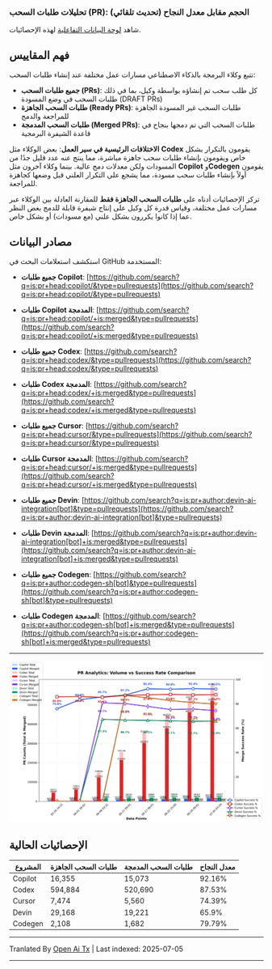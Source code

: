 ### تحليلات طلبات السحب (PR): الحجم مقابل معدل النجاح (تحديث تلقائي)

شاهد [لوحة البيانات التفاعلية](https://prarena.ai) لهذه الإحصائيات.

## فهم المقاييس

تتبع وكلاء البرمجة بالذكاء الاصطناعي مسارات عمل مختلفة عند إنشاء طلبات السحب:

- **جميع طلبات السحب (PRs)**: كل طلب سحب تم إنشاؤه بواسطة وكيل، بما في ذلك طلبات السحب في وضع المسودة (DRAFT PRs)
- **طلبات السحب الجاهزة (Ready PRs)**: طلبات السحب غير المسودة الجاهزة للمراجعة والدمج
- **طلبات السحب المدمجة (Merged PRs)**: طلبات السحب التي تم دمجها بنجاح في قاعدة الشيفرة البرمجية

**الاختلافات الرئيسية في سير العمل**: بعض الوكلاء مثل **Codex** يقومون بالتكرار بشكل خاص ويقومون بإنشاء طلبات سحب جاهزة مباشرة، مما ينتج عنه عدد قليل جدًا من المسودات ولكن معدلات دمج عالية. بينما وكلاء آخرون مثل **Copilot** و**Codegen** يقومون أولاً بإنشاء طلبات سحب مسودة، مما يشجع على التكرار العلني قبل وضعها كجاهزة للمراجعة.

تركز الإحصائيات أدناه على **طلبات السحب الجاهزة فقط** للمقارنة العادلة بين الوكلاء عبر مسارات عمل مختلفة، وقياس قدرة كل وكيل على إنتاج شيفرة قابلة للدمج بغض النظر عما إذا كانوا يكررون بشكل علني (مع مسودات) أو بشكل خاص.

## مصادر البيانات

استكشف استعلامات البحث في GitHub المستخدمة:



- **جميع طلبات Copilot**: [https://github.com/search?q=is:pr+head:copilot/&type=pullrequests](https://github.com/search?q=is:pr+head:copilot/&type=pullrequests)
- **طلبات Copilot المدمجة**: [https://github.com/search?q=is:pr+head:copilot/+is:merged&type=pullrequests](https://github.com/search?q=is:pr+head:copilot/+is:merged&type=pullrequests)
  

- **جميع طلبات Codex**: [https://github.com/search?q=is:pr+head:codex/&type=pullrequests](https://github.com/search?q=is:pr+head:codex/&type=pullrequests)
- **طلبات Codex المدمجة**: [https://github.com/search?q=is:pr+head:codex/+is:merged&type=pullrequests](https://github.com/search?q=is:pr+head:codex/+is:merged&type=pullrequests)
  

- **جميع طلبات Cursor**: [https://github.com/search?q=is:pr+head:cursor/&type=pullrequests](https://github.com/search?q=is:pr+head:cursor/&type=pullrequests)
- **طلبات Cursor المدمجة**: [https://github.com/search?q=is:pr+head:cursor/+is:merged&type=pullrequests](https://github.com/search?q=is:pr+head:cursor/+is:merged&type=pullrequests)
  

- **جميع طلبات Devin**: [https://github.com/search?q=is:pr+author:devin-ai-integration[bot]&type=pullrequests](https://github.com/search?q=is:pr+author:devin-ai-integration[bot]&type=pullrequests)
- **طلبات Devin المدمجة**: [https://github.com/search?q=is:pr+author:devin-ai-integration[bot]+is:merged&type=pullrequests](https://github.com/search?q=is:pr+author:devin-ai-integration[bot]+is:merged&type=pullrequests)
  

- **جميع طلبات Codegen**: [https://github.com/search?q=is:pr+author:codegen-sh[bot]&type=pullrequests](https://github.com/search?q=is:pr+author:codegen-sh[bot]&type=pullrequests)
- **طلبات Codegen المدمجة**: [https://github.com/search?q=is:pr+author:codegen-sh[bot]+is:merged&type=pullrequests](https://github.com/search?q=is:pr+author:codegen-sh[bot]+is:merged&type=pullrequests)
  

---

![chart](https://raw.githubusercontent.com/aavetis/PRarena/main/docs/chart.png)

## الإحصائيات الحالية

| المشروع | طلبات السحب الجاهزة | طلبات السحب المدمجة | معدل النجاح |
| ------- | ------------------ | ------------------ | ----------- |
| Copilot | 16,355 | 15,073 | 92.16% |
| Codex | 594,884 | 520,690 | 87.53% |
| Cursor | 7,474 | 5,560 | 74.39% |
| Devin | 29,168 | 19,221 | 65.9% |
| Codegen | 2,108 | 1,682 | 79.79% |


---


Tranlated By [Open Ai Tx](https://github.com/OpenAiTx/OpenAiTx) | Last indexed: 2025-07-05


---